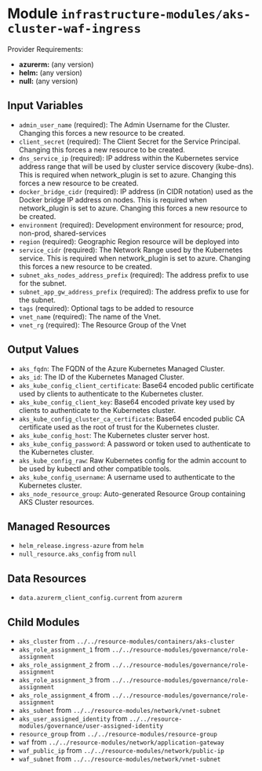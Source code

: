 
# Module `infrastructure-modules/aks-cluster-waf-ingress`

Provider Requirements:
* **azurerm:** (any version)
* **helm:** (any version)
* **null:** (any version)

## Input Variables
* `admin_user_name` (required): The Admin Username for the Cluster. Changing this forces a new resource to be created.
* `client_secret` (required): The Client Secret for the Service Principal. Changing this forces a new resource to be created.
* `dns_service_ip` (required): IP address within the Kubernetes service address range that will be used by cluster service discovery (kube-dns). This is required when network_plugin is set to azure. Changing this forces a new resource to be created.
* `docker_bridge_cidr` (required): IP address (in CIDR notation) used as the Docker bridge IP address on nodes. This is required when network_plugin is set to azure. Changing this forces a new resource to be created.
* `environment` (required): Development environment for resource; prod, non-prod, shared-services
* `region` (required): Geographic Region resource will be deployed into
* `service_cidr` (required): The Network Range used by the Kubernetes service. This is required when network_plugin is set to azure. Changing this forces a new resource to be created.
* `subnet_aks_nodes_address_prefix` (required): The address prefix to use for the subnet.
* `subnet_app_gw_address_prefix` (required): The address prefix to use for the subnet.
* `tags` (required): Optional tags to be added to resource
* `vnet_name` (required): The name of the Vnet.
* `vnet_rg` (required): The Resource Group of the Vnet

## Output Values
* `aks_fqdn`: The FQDN of the Azure Kubernetes Managed Cluster.
* `aks_id`: The ID of the Kubernetes Managed Cluster.
* `aks_kube_config_client_certificate`: Base64 encoded public certificate used by clients to authenticate to the Kubernetes cluster.
* `aks_kube_config_client_key`: Base64 encoded private key used by clients to authenticate to the Kubernetes cluster.
* `aks_kube_config_cluster_ca_certificate`: Base64 encoded public CA certificate used as the root of trust for the Kubernetes cluster.
* `aks_kube_config_host`: The Kubernetes cluster server host.
* `aks_kube_config_password`: A password or token used to authenticate to the Kubernetes cluster.
* `aks_kube_config_raw`: Raw Kubernetes config for the admin account to be used by kubectl and other compatible tools.
* `aks_kube_config_username`: A username used to authenticate to the Kubernetes cluster.
* `aks_node_resource_group`: Auto-generated Resource Group containing AKS Cluster resources.

## Managed Resources
* `helm_release.ingress-azure` from `helm`
* `null_resource.aks_config` from `null`

## Data Resources
* `data.azurerm_client_config.current` from `azurerm`

## Child Modules
* `aks_cluster` from `../../resource-modules/containers/aks-cluster`
* `aks_role_assignment_1` from `../../resource-modules/governance/role-assignment`
* `aks_role_assignment_2` from `../../resource-modules/governance/role-assignment`
* `aks_role_assignment_3` from `../../resource-modules/governance/role-assignment`
* `aks_role_assignment_4` from `../../resource-modules/governance/role-assignment`
* `aks_subnet` from `../../resource-modules/network/vnet-subnet`
* `aks_user_assigned_identity` from `../../resource-modules/governance/user-assigned-identity`
* `resource_group` from `../../resource-modules/resource-group`
* `waf` from `../../resource-modules/network/application-gateway`
* `waf_public_ip` from `../../resource-modules/network/public-ip`
* `waf_subnet` from `../../resource-modules/network/vnet-subnet`

